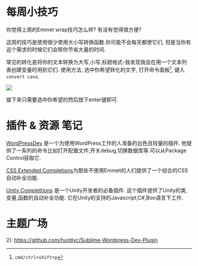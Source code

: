 # 每周小技巧

你觉得上周的Emmet wrap技巧怎么样? 有没有觉得很方便?

这周的技巧是使用很少使用大小写转换函数.你可能不会每天都使它们, 但是当你有这个需求的时候它们会帮你节省大量的时间.

常见的转化是将你的文本转换为大写,小写,标题格式-我发现我会在用一个文本列表创建变量时用到它们. 使用方法, 选中你希望转化的文字, 打开命令面板[^注1], 键入`convert case`.

![][1]

接下来只需要选中你希望的然后按下enter键即可.

# 插件 & 资源 笔记

[WordPressDev][2] 是一个为使用WordPress工作的人准备的出色且轻量的插件. 他提供了一系列的命令比如打开配置文件,开关debug,切换数据库等.可以从Package Control获取它.

[CSS Extended Completions][2]为那些不使用Emmet的人们提供了一个综合的CSS自动补全功能.

[Unity Complettions][3] 是一个Unity开发者的必备插件. 这个插件提供了Unity的类,变量,函数的自动补全功能. 它在Unity的支持的Javascript,C#,Boo语言下工作.

# 主题广场




[^注1]: `cmd/ctrl+shift+p`


[1]: 05-01-29-001.png
[2]: https://github.com/subhaze/CSS-Extended
[3]: https://github.com/oferei/sublime-unity-completions
2]: https://github.com/huntlyc/Sublime-Wordpress-Dev-Plugin